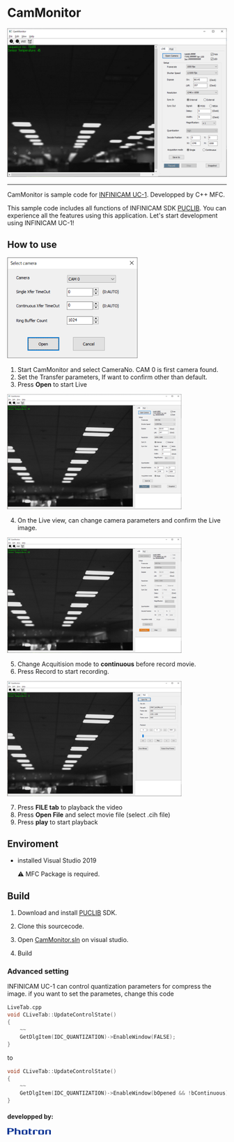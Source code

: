 # CamMonitor

![app](image/app_cammonitor.png)

<hr>

CamMonitor is sample code for [INFINICAM UC-1](https://www.photron.co.jp/products/hsvcam/infinicam/). Developped by C++ MFC.

This sample code includes all functions of INFINICAM SDK [PUCLIB](https://www.photron.co.jp/products/hsvcam/infinicam/tech.html). You can experience all the features using this application.
Let's start development using INFINICAM UC-1!

## How to use
<img src="image/ss/select.png" width="300">

1. Start CamMonitor and select CameraNo. CAM 0 is first camera found.
2. Set the Transfer parameters, If want to confirm other than default.
3. Press **Open** to start Live 

<img src="image/ss/live.png" width="400">

4. On the Live view, can change camera parameters and confirm the Live image.

<img src="image/ss/rec.png" width="400">

5. Change Acquitision mode to **continuous** before record movie.
6. Press Record to start recording.

<img src="image/ss/file.png" width="400">

7. Press **FILE tab** to playback the video
8. Press **Open File** and select movie file (select .cih file)
9. Press **play** to start playback


## Enviroment
* installed Visual Studio 2019

    :warning: MFC Package is required. 

## Build
1. Download and install [PUCLIB](https://www.photron.co.jp/products/hsvcam/infinicam/tech.html) SDK.

2. Clone this sourcecode.
   
3. Open [CamMonitor.sln](https://github.com/infinicam/CamMonitor/blob/master/CamMonitor.sln) on visual studio.

4. Build

### Advanced setting

INFINICAM UC-1 can control quantization parameters for compress the image. if you want to set the parametes, change this code 

```c
LiveTab.cpp
void CLiveTab::UpdateControlState()
{
    ~~
    GetDlgItem(IDC_QUANTIZATION)->EnableWindow(FALSE);
}
```
to

```c
void CLiveTab::UpdateControlState()
{
    ~~
    GetDlgItem(IDC_QUANTIZATION)->EnableWindow(bOpened && !bContinuous);
}
```

#### developped by:
<img src="image/Photron_logo.png" width="100">
